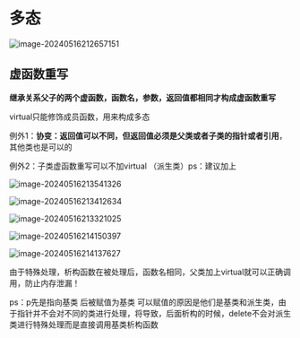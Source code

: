 # 多态

![image-20240516212657151](C:\Users\30780\AppData\Roaming\Typora\typora-user-images\image-20240516212657151.png)

## 虚函数重写

**继承关系父子的两个虚函数，函数名，参数，返回值都相同才构成虚函数重写**

virtual只能修饰成员函数，用来构成多态

例外1：**协变：返回值可以不同，但返回值必须是父类或者子类的指针或者引用**，其他类也是可以的

例外2：子类虚函数重写可以不加virtual  （派生类）ps：建议加上

![image-20240516213541326](C:\Users\30780\AppData\Roaming\Typora\typora-user-images\image-20240516213541326.png)

![image-20240516213412634](C:\Users\30780\AppData\Roaming\Typora\typora-user-images\image-20240516213412634.png)

![image-20240516213321025](C:\Users\30780\AppData\Roaming\Typora\typora-user-images\image-20240516213321025.png)

![image-20240516214150397](C:\Users\30780\AppData\Roaming\Typora\typora-user-images\image-20240516214150397.png)

![image-20240516214137627](C:\Users\30780\AppData\Roaming\Typora\typora-user-images\image-20240516214137627.png)

由于特殊处理，析构函数在被处理后，函数名相同，父类加上virtual就可以正确调用，防止内存泄漏！  

ps：p先是指向基类 后被赋值为基类   可以赋值的原因是他们是基类和派生类，由于指针并不会对不同的类进行处理，将导致，后面析构的时候，delete不会对派生类进行特殊处理而是直接调用基类析构函数